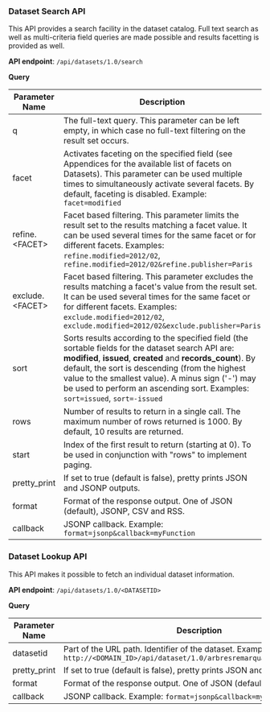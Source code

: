 ### Dataset Search API

This API provides a search facility in the dataset catalog. Full text search as well as multi-criteria field queries are made possible and results facetting is provided as well.

**API endpoint**: `/api/datasets/1.0/search`

**Query**

Parameter Name | Description
-------------- | -----------
q | The full-text query. This parameter can be left empty, in which case no full-text filtering on the result set occurs.
facet | Activates faceting on the specified field (see Appendices for the available list of facets on Datasets). This parameter can be used multiple times to simultaneously activate several facets. By default, faceting is disabled. Example: `facet=modified`
refine.&lt;FACET&gt; | Facet based filtering. This parameter limits the result set to the results matching a facet value. It can be used several times for the same facet or for different facets. Examples: `refine.modified=2012/02`, `refine.modified=2012/02&refine.publisher=Paris`
exclude.&lt;FACET&gt;	| Facet based filtering. This parameter excludes the results matching a facet's value from the result set. It can be used several times for the same facet or for different facets. Examples: `exclude.modified=2012/02`, `exclude.modified=2012/02&exclude.publisher=Paris`
sort | Sorts results according to the specified field (the sortable fields for the dataset search API are: **modified**, **issued**, **created** and **records_count**). By default, the sort is descending (from the highest value to the smallest value). A minus sign ('-') may be used to perform an ascending sort. Examples: `sort=issued`, `sort=-issued`
rows | Number of results to return in a single call. The maximum number of rows returned is 1000. By default, 10 results are returned.
start| Index of the first result to return (starting at 0). To be used in conjunction with "rows" to implement paging.
pretty_print | If set to true (default is false), pretty prints JSON and JSONP outputs.
format | Format of the response output. One of JSON (default), JSONP, CSV and RSS.
callback | JSONP callback. Example: `format=jsonp&callback=myFunction`

### Dataset Lookup API

This API makes it possible to fetch an individual dataset information.

**API endpoint**: `/api/datasets/1.0/<DATASETID>`

**Query**

Parameter Name | Description
-------------- | -----------
datasetid | Part of the URL path. Identifier of the dataset. Example: `http://<DOMAIN_ID>/api/dataset/1.0/arbresremarquablesparis2011?...`
pretty_print | If set to true (default is false), pretty prints JSON and JSONP outputs.
format | Format of the response output. One of JSON (default) and JSONP.
callback | JSONP callback. Example: `format=jsonp&callback=myFunction`
